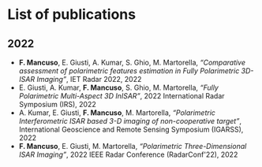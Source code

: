 # List of publications

## 2022

- **F. Mancuso**, E. Giusti, A. Kumar, S. Ghio, M. Martorella, _“Comparative assessment of polarimetric features estimation in Fully Polarimetric 3D-ISAR Imaging”_, IET Radar 2022, 2022
- E. Giusti, A. Kumar, **F. Mancuso**, S. Ghio, M. Martorella, _“Fully Polarimetric Multi-Aspect 3D InISAR”_, 2022 International Radar Symposium (IRS), 2022
- A. Kumar, E. Giusti, **F. Mancuso**, M. Martorella, _“Polarimetric Interferometric ISAR based 3-D imaging of non-cooperative target”_, International Geoscience and Remote Sensing Symposium (IGARSS), 2022
- **F. Mancuso**, E. Giusti, M. Martorella, _“Polarimetric Three-Dimensional ISAR Imaging”_, 2022 IEEE Radar Conference (RadarConf'22), 2022